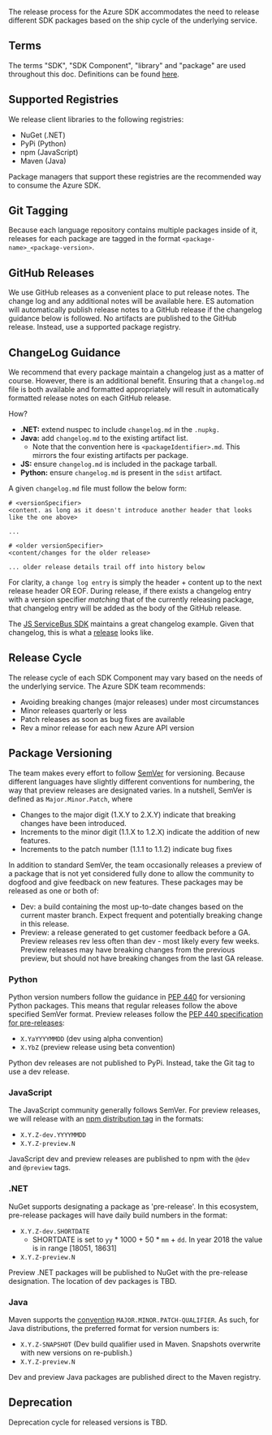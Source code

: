 The release process for the Azure SDK accommodates the need to release different SDK packages based on the ship cycle of the underlying service. 

## Terms
The terms "SDK", "SDK Component", "library" and "package" are used throughout this doc. Definitions can be found [here](/azure-sdk/docs/design/Introduction.mdk).

## Supported Registries
We release client libraries to the following registries:
+ NuGet (.NET)
+ PyPi (Python)
+ npm (JavaScript)
+ Maven (Java)

Package managers that support these registries are the recommended way to consume the Azure SDK.

## Git Tagging

Because each language repository contains multiple packages inside of it, releases for each package are tagged in the format `<package-name>_<package-version>`.


## GitHub Releases

We use GitHub releases as a convenient place to put release notes. The change log and any additional notes will be available here. ES automation will automatically publish release notes to a GitHub release if the changelog guidance below is followed. No artifacts are published to the GitHub release. Instead, use a supported package registry.

## ChangeLog Guidance

We recommend that every package maintain a changelog just as a matter of course. However, there is an additional benefit. Ensuring that a `changelog.md` file is both available and formatted appropriately will result in automatically formatted release notes on each GitHub release. 

How?

* **.NET:** extend nuspec to include `changelog.md` in the `.nupkg.` 
* **Java:** add `changelog.md` to the existing artifact list.
    * Note that the convention here is `<packageIdentifier>.md`. This mirrors the four existing artifacts per package.
* **JS:** ensure `changelog.md` is included in the package tarball.
* **Python:** ensure `changelog.md` is present in the `sdist` artifact.

A given `changelog.md` file must follow the below form:

```
# <versionSpecifier>
<content. as long as it doesn't introduce another header that looks like the one above>

...

# <older versionSpecifier>
<content/changes for the older release>

... older release details trail off into history below

```

For clarity, a `change log entry` is simply the header + content up to the next release header OR EOF. During release, if there exists a changelog entry with a version specifier _matching_ that of the currently releasing package, that changelog entry will be added as the body of the GitHub release.

The [JS ServiceBus SDK](https://github.com/Azure/azure-sdk-for-js/blob/master/sdk/servicebus/service-bus/changelog.md) maintains a great changelog example. Given that changelog, this is what a [release](https://github.com/Azure/azure-sdk-for-js/releases/tag/%40azure%2Fservice-bus_1.0.0-preview.2) looks like.

## Release Cycle

The release cycle of each SDK Component may vary based on the needs of the underlying service. The Azure SDK team recommends:
+ Avoiding breaking changes (major releases) under most circumstances
+ Minor releases quarterly or less
+ Patch releases as soon as bug fixes are available
+ Rev a minor release for each new Azure API version

## Package Versioning
The team makes every effort to follow [SemVer](https://semver.org/) for versioning. Because different languages have slightly different conventions for numbering, the way that preview releases are designated varies. In a nutshell, SemVer is defined as `Major.Minor.Patch`, where
+ Changes to the major digit (1.X.Y to 2.X.Y) indicate that breaking changes have been introduced. 
+ Increments to the minor digit (1.1.X to 1.2.X) indicate the addition of new features. 
+ Increments to the patch number (1.1.1 to 1.1.2) indicate bug fixes

In addition to standard SemVer, the team occasionally releases a preview of a package that is not yet considered fully done to allow the community to dogfood and give feedback on new features. These packages may be released as one or both of:
+ Dev: a build containing the most up-to-date changes based on the current master branch. Expect frequent and potentially breaking change in this release.
+ Preview: a release generated to get customer feedback before a GA. Preview releases rev less often than dev - most likely every few weeks. Preview releases may have breaking changes from the previous preview, but should not have breaking changes from the last GA release.

### Python
Python version numbers follow the guidance in [PEP 440](https://www.python.org/dev/peps/pep-0440/) for versioning Python packages. This means that regular releases follow the above specified SemVer format. Preview releases follow the [PEP 440 specification for pre-releases](https://www.python.org/dev/peps/pep-0440/#pre-releases):
+ `X.YaYYYYMMDD` (dev using alpha convention)
+ `X.YbZ` (preview release using beta convention)

Python dev releases are not published to PyPi. Instead, take the Git tag to use a dev release.

### JavaScript
The JavaScript community generally follows SemVer. For preview releases, we will release with an [npm distribution tag](https://docs.npmjs.com/cli/dist-tag) in the formats:
+ `X.Y.Z-dev.YYYYMMDD`
+ `X.Y.Z-preview.N`

JavaScript dev and preview releases are published to npm with the `@dev` and `@preview` tags.

### .NET
NuGet supports designating a package as 'pre-release'. In this ecosystem, pre-release packages will have daily build numbers in the format:
+ `X.Y.Z-dev.SHORTDATE`
    + SHORTDATE is set to `yy` * 1000 + 50 * `mm` + `dd`. In year 2018 the value is in range [18051, 18631]
+ `X.Y.Z-preview.N`

Preview .NET packages will be published to NuGet with the pre-release designation. The location of dev packages is TBD.

### Java
Maven supports the [convention](https://cwiki.apache.org/confluence/display/MAVENOLD/Versioning) `MAJOR.MINOR.PATCH-QUALIFIER`. As such, for Java distributions, the preferred format for version numbers is:
+ `X.Y.Z-SNAPSHOT` (Dev build qualifier used in Maven. Snapshots overwrite with new versions on re-publish.)
+ `X.Y.Z-preview.N`

Dev and preview Java packages are published direct to the Maven registry.

## Deprecation
Deprecation cycle for released versions is TBD.